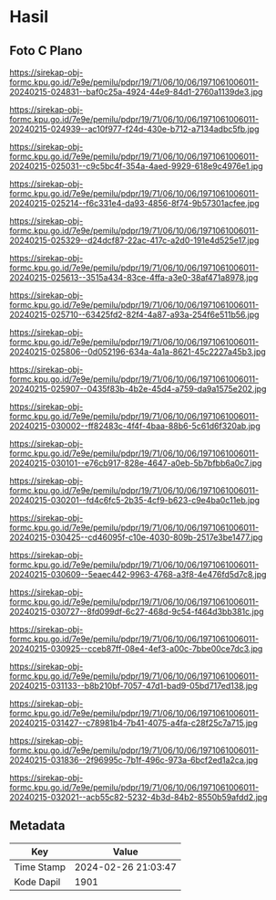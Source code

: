 # Hasil

## Foto C Plano

https://sirekap-obj-formc.kpu.go.id/7e9e/pemilu/pdpr/19/71/06/10/06/1971061006011-20240215-024831--baf0c25a-4924-44e9-84d1-2760a1139de3.jpg

https://sirekap-obj-formc.kpu.go.id/7e9e/pemilu/pdpr/19/71/06/10/06/1971061006011-20240215-024939--ac10f977-f24d-430e-b712-a7134adbc5fb.jpg

https://sirekap-obj-formc.kpu.go.id/7e9e/pemilu/pdpr/19/71/06/10/06/1971061006011-20240215-025031--c9c5bc4f-354a-4aed-9929-618e9c4976e1.jpg

https://sirekap-obj-formc.kpu.go.id/7e9e/pemilu/pdpr/19/71/06/10/06/1971061006011-20240215-025214--f6c331e4-da93-4856-8f74-9b57301acfee.jpg

https://sirekap-obj-formc.kpu.go.id/7e9e/pemilu/pdpr/19/71/06/10/06/1971061006011-20240215-025329--d24dcf87-22ac-417c-a2d0-191e4d525e17.jpg

https://sirekap-obj-formc.kpu.go.id/7e9e/pemilu/pdpr/19/71/06/10/06/1971061006011-20240215-025613--3515a434-83ce-4ffa-a3e0-38af471a8978.jpg

https://sirekap-obj-formc.kpu.go.id/7e9e/pemilu/pdpr/19/71/06/10/06/1971061006011-20240215-025710--63425fd2-82f4-4a87-a93a-254f6e511b56.jpg

https://sirekap-obj-formc.kpu.go.id/7e9e/pemilu/pdpr/19/71/06/10/06/1971061006011-20240215-025806--0d052196-634a-4a1a-8621-45c2227a45b3.jpg

https://sirekap-obj-formc.kpu.go.id/7e9e/pemilu/pdpr/19/71/06/10/06/1971061006011-20240215-025907--0435f83b-4b2e-45d4-a759-da9a1575e202.jpg

https://sirekap-obj-formc.kpu.go.id/7e9e/pemilu/pdpr/19/71/06/10/06/1971061006011-20240215-030002--ff82483c-4f4f-4baa-88b6-5c61d6f320ab.jpg

https://sirekap-obj-formc.kpu.go.id/7e9e/pemilu/pdpr/19/71/06/10/06/1971061006011-20240215-030101--e76cb917-828e-4647-a0eb-5b7bfbb6a0c7.jpg

https://sirekap-obj-formc.kpu.go.id/7e9e/pemilu/pdpr/19/71/06/10/06/1971061006011-20240215-030201--fd4c6fc5-2b35-4cf9-b623-c9e4ba0c11eb.jpg

https://sirekap-obj-formc.kpu.go.id/7e9e/pemilu/pdpr/19/71/06/10/06/1971061006011-20240215-030425--cd46095f-c10e-4030-809b-2517e3be1477.jpg

https://sirekap-obj-formc.kpu.go.id/7e9e/pemilu/pdpr/19/71/06/10/06/1971061006011-20240215-030609--5eaec442-9963-4768-a3f8-4e476fd5d7c8.jpg

https://sirekap-obj-formc.kpu.go.id/7e9e/pemilu/pdpr/19/71/06/10/06/1971061006011-20240215-030727--8fd099df-6c27-468d-9c54-f464d3bb381c.jpg

https://sirekap-obj-formc.kpu.go.id/7e9e/pemilu/pdpr/19/71/06/10/06/1971061006011-20240215-030925--cceb87ff-08e4-4ef3-a00c-7bbe00ce7dc3.jpg

https://sirekap-obj-formc.kpu.go.id/7e9e/pemilu/pdpr/19/71/06/10/06/1971061006011-20240215-031133--b8b210bf-7057-47d1-bad9-05bd717ed138.jpg

https://sirekap-obj-formc.kpu.go.id/7e9e/pemilu/pdpr/19/71/06/10/06/1971061006011-20240215-031427--c78981b4-7b41-4075-a4fa-c28f25c7a715.jpg

https://sirekap-obj-formc.kpu.go.id/7e9e/pemilu/pdpr/19/71/06/10/06/1971061006011-20240215-031836--2f96995c-7b1f-496c-973a-6bcf2ed1a2ca.jpg

https://sirekap-obj-formc.kpu.go.id/7e9e/pemilu/pdpr/19/71/06/10/06/1971061006011-20240215-032021--acb55c82-5232-4b3d-84b2-8550b59afdd2.jpg


## Metadata

| Key        | Value               |
| ---------- | ------------------- |
| Time Stamp | 2024-02-26 21:03:47 |
| Kode Dapil | 1901                |




